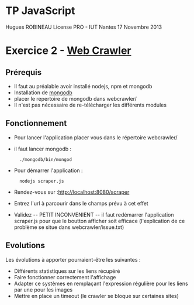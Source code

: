 # TP JavaScript

Hugues ROBINEAU
License PRO - IUT Nantes
17 Novembre 2013

# Exercice 2 - [Web Crawler](http://fr.wikipedia.org/wiki/WebCrawler)

## Prérequis

- Il faut au préalable avoir installé nodejs, npm et mongodb
- Installation de [mongodb](http://fr.wikipedia.org/wiki/WebCrawler)
- placer le repertoire de mongodb dans webcrawler/
- Il n'est pas nécessaire de re-télécharger les différents modules

## Fonctionnement

- Pour lancer l'application placer vous dans le répertoire webcrawler/
- il faut lancer mongodb :

		./mongodb/bin/mongod

- Pour démarrer l'application :

		nodejs scraper.js

- Rendez-vous sur :[http://localhost:8080/scraper](http://localhost:8080/scraper)

- Entrez l'url à parcourir dans le champs prévu à cet effet
- Validez
-- PETIT INCONVENIENT -- il faut redémarrer l'application scraper.js pour que le boutton afficher soit efficace (l'explication de ce problème se situe dans webcrawler/issue.txt)




## Evolutions

Les évolutions à apporter pourraient-être les suivantes :
  - Différents statistiques sur les liens récupéré
  - Faire fonctionner correctement l'affichage
  - Adapter ce systèmes en remplaçant l'expression régulière pour les liens par une pour les images
  - Mettre en place un timeout (le crawler se bloque sur certaines sites)
